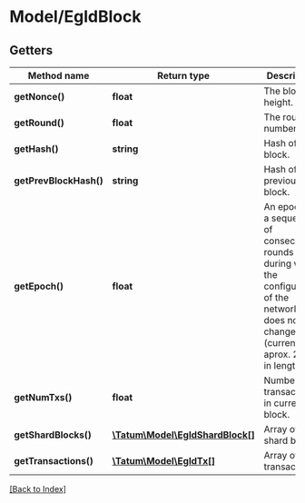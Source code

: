 # Model/EgldBlock

## Getters

Method name | Return type | Description | Notes
------------ | ------------- | ------------- | -------------
**getNonce()** | **float** | The block height. | [optional]
**getRound()** | **float** | The round number. | [optional]
**getHash()** | **string** | Hash of the block. | [optional]
**getPrevBlockHash()** | **string** | Hash of the previous block. | [optional]
**getEpoch()** | **float** | An epoch is a sequence of consecutive rounds during which the configuration of the network does not change (currently aprox. 24 hrs in length). | [optional]
**getNumTxs()** | **float** | Number of transactions in current block. | [optional]
**getShardBlocks()** | [**\Tatum\Model\EgldShardBlock[]**](EgldShardBlock.md) | Array of shard blocks | [optional]
**getTransactions()** | [**\Tatum\Model\EgldTx[]**](EgldTx.md) | Array of transactions. | [optional]

[[Back to Index]](../index.md)
